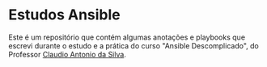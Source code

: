 # Estudos Ansible

Este é um repositório que contém algumas anotações e playbooks que escrevi durante o estudo e a prática do curso "Ansible Descomplicado", do Professor [Claudio Antonio da Silva](https://www.udemy.com/user/claudio-antonio-da-silva-2/).
